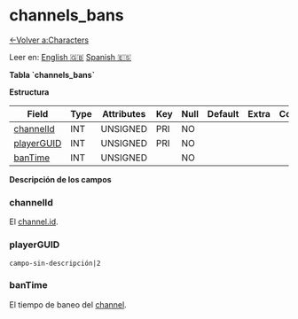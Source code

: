 ﻿# channels\_bans

[<-Volver a:Characters](database-characters)

Leer en: [English :gb:](../channels_bans) [Spanish :es:](channels_bans)

**Tabla \`channels\_bans\`**

**Estructura**

| Field           | Type  | Attributes | Key | Null | Default | Extra  | Comment |
| --------------- | ----- | ---------- | --- | ---- | ------- | ------ | ------- |
| [channelId][1]  | INT   | UNSIGNED   | PRI | NO   |         |        |         |
| [playerGUID][2] | INT   | UNSIGNED   | PRI | NO   |         |        |         |
| [banTime][3]    | INT   | UNSIGNED   |     | NO   |         |        |         |

[1]: #channelid
[2]: #playerguid
[3]: #banTime

**Descripción de los campos**

### channelId

El [channel.id](channels#channelid).

### playerGUID

`campo-sin-descripción|2`

### banTime

El tiempo de baneo del [channel](channels#channelid).
